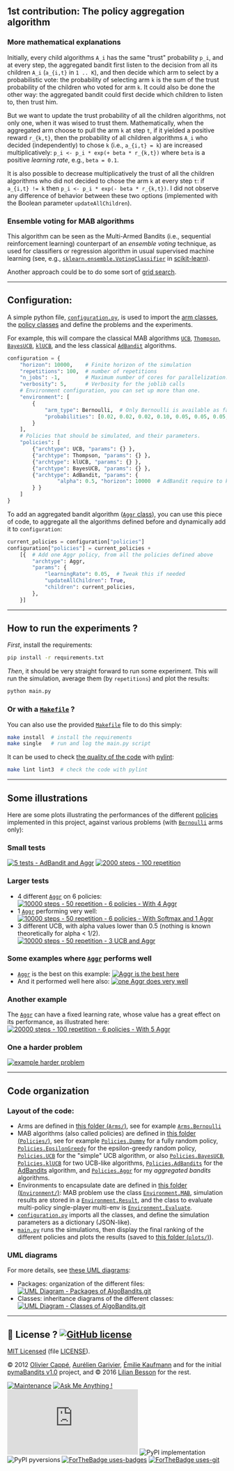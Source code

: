 ## 1st contribution: The **policy aggregation algorithm**

### More mathematical explanations
Initially, every child algorithms `A_i` has the same "trust" probability `p_i`, and at every step, the aggregated bandit first listen to the decision from all its children `A_i` (`a_{i,t}` in `1 .. K`), and then decide which arm to select by a probabilistic vote: the probability of selecting arm `k` is the sum of the trust probability of the children who voted for arm `k`.
It could also be done the other way: the aggregated bandit could first decide which children to listen to, then trust him.

But we want to update the trust probability of all the children algorithms, not only one, when it was wised to trust them.
Mathematically, when the aggregated arm choose to pull the arm `k` at step `t`, if it yielded a positive reward `r_{k,t}`, then the probability of all children algorithms `A_i` who decided (independently) to chose `k` (i.e., `a_{i,t} = k`) are increased multiplicatively: `p_i <- p_i * exp(+ beta * r_{k,t})` where `beta` is a positive *learning rate*, e.g., `beta = 0.1`.

It is also possible to decrease multiplicatively the trust of all the children algorithms who did not decided to chose the arm `k` at every step `t`: if  `a_{i,t} != k` then `p_i <- p_i * exp(- beta * r_{k,t})`. I did not observe any difference of behavior between these two options (implemented with the Boolean parameter `updateAllChildren`).

### Ensemble voting for MAB algorithms
This algorithm can be seen as the Multi-Armed Bandits (i.e., sequential reinforcement learning) counterpart of an *ensemble voting* technique, as used for classifiers or regression algorithm in usual supervised machine learning (see, e.g., [`sklearn.ensemble.VotingClassifier`](http://scikit-learn.org/stable/modules/generated/sklearn.ensemble.VotingClassifier.html#sklearn.ensemble.VotingClassifier) in [scikit-learn](http://scikit-learn.org/)).

Another approach could be to do some sort of [grid search](http://scikit-learn.org/stable/modules/grid_search.html).

----

## Configuration:
A simple python file, [`configuration.py`](configuration.py), is used to import the [arm classes](Arms/), the [policy classes](Policies/) and define the problems and the experiments.

For example, this will compare the classical MAB algorithms [`UCB`](Policies/UCB.py), [`Thompson`](Policies/Thompson.py), [`BayesUCB`](Policies/BayesUCB.py), [`klUCB`](Policies/klUCB.py), and the less classical [`AdBandit`](Policies/AdBandit.py) algorithms.

```python
configuration = {
    "horizon": 10000,    # Finite horizon of the simulation
    "repetitions": 100,  # number of repetitions
    "n_jobs": -1,        # Maximum number of cores for parallelization: use ALL your CPU
    "verbosity": 5,      # Verbosity for the joblib calls
    # Environment configuration, you can set up more than one.
    "environment": [
        {
            "arm_type": Bernoulli,  # Only Bernoulli is available as far as now
            "probabilities": [0.02, 0.02, 0.02, 0.10, 0.05, 0.05, 0.05, 0.01, 0.01, 0.01]
        }
    ],
    # Policies that should be simulated, and their parameters.
    "policies": [
        {"archtype": UCB, "params": {} },
        {"archtype": Thompson, "params": {} },
        {"archtype": klUCB, "params": {} },
        {"archtype": BayesUCB, "params": {} },
        {"archtype": AdBandit, "params": {
                "alpha": 0.5, "horizon": 10000  # AdBandit require to know the horizon
        } }
    ]
}
```

To add an aggregated bandit algorithm ([`Aggr` class](Policies/Aggr.py)), you can use this piece of code, to aggregate all the algorithms defined before and dynamically add it to `configuration`:
```python
current_policies = configuration["policies"]
configuration["policies"] = current_policies +
    [{  # Add one Aggr policy, from all the policies defined above
        "archtype": Aggr,
        "params": {
            "learningRate": 0.05,  # Tweak this if needed
            "updateAllChildren": True,
            "children": current_policies,
        },
    }]
```

----

## How to run the experiments ?
*First*, install the requirements:
```bash
pip install -r requirements.txt
```

*Then*, it should be very straight forward to run some experiment.
This will run the simulation, average them (by `repetitions`) and plot the results:
```bash
python main.py
```

### Or with a [`Makefile`](Makefile) ?
You can also use the provided [`Makefile`](Makefile) file to do this simply:
```bash
make install  # install the requirements
make single   # run and log the main.py script
```

It can be used to check [the quality of the code](logs/main_pylint_log.txt) with [pylint](https://www.pylint.org/):
```bash
make lint lint3  # check the code with pylint
```

----

## Some illustrations
Here are some plots illustrating the performances of the different [policies](Policies/) implemented in this project, against various problems (with [`Bernoulli`](Arms/Bernoulli.py) arms only):

### Small tests
[![5 tests - AdBandit and Aggr](plots/5_tests_AdBandit__et_Aggr.png)](plots/5_tests_AdBandit__et_Aggr.png)
[![2000 steps - 100 repetition](plots/2000_steps__100_average.png)](plots/2000_steps__100_average.png)

### Larger tests
- 4 different [`Aggr`](Policies/Aggr.py) on 6 policies:
[![10000 steps - 50 repetition - 6 policies - With 4 Aggr](plots/10000_steps__50_repetition_6_policies_4_Aggr.png)](plots/10000_steps__50_repetition_6_policies_4_Aggr.png)
- 1 [`Aggr`](Policies/Aggr.py) performing very well:
[![10000 steps - 50 repetition - 6 policies - With Softmax and 1 Aggr](plots/10000_steps__50_repetition_6_policies_with_Softmax_1_Aggr.png)](plots/10000_steps__50_repetition_6_policies_with_Softmax_1_Aggr.png)
- 3 different UCB, with alpha values lower than 0.5 (nothing is known theoretically for alpha < 1/2).
[![10000 steps - 50 repetition - 3 UCB and Aggr](plots/10000_steps__50_repetition_3_UCB_and_Aggr.png)](plots/10000_steps__50_repetition_3_UCB_and_Aggr.png)

### Some examples where [`Aggr`](Policies/Aggr.py) performs well
- [`Aggr`](Policies/Aggr.py) is the best on this example:
[![Aggr is the best here](plots/Aggr_is_the_best_here.png)](plots/Aggr_is_the_best_here.png)
- And it performed well here also:
[![one Aggr does very well](plots/one_Aggr_does_very_well.png)](plots/one_Aggr_does_very_well.png)

### Another example
The [`Aggr`](Policies/Aggr.py) can have a fixed learning rate, whose value has a great effect on its performance, as illustrated here:
[![20000 steps - 100 repetition - 6 policies - With 5 Aggr](plots/20000_steps__100_repetition_6_policies_5_Aggr.png)](plots/20000_steps__100_repetition_6_policies_5_Aggr.png)

### One a harder problem
[![example harder problem](plots/example_harder_problem.png)](plots/example_harder_problem.png)

----

## Code organization
### Layout of the code:
- Arms are defined in [this folder (`Arms/`)](Arms/), see for example [`Arms.Bernoulli`](Arms/Bernoulli.py)
- MAB algorithms (also called policies) are defined in [this folder (`Policies/`)](Policies/), see for example [`Policies.Dummy`](Policies/Dummy.py) for a fully random policy, [`Policies.EpsilonGreedy`](Policies/EpsilonGreedy.py) for the epsilon-greedy random policy, [`Policies.UCB`](Policies/UCB.py) for the "simple" UCB algorithm, or also [`Policies.BayesUCB`](Policies/BayesUCB.py), [`Policies.klUCB`](Policies/klUCB.py) for two UCB-like algorithms, [`Policies.AdBandits`](Policies/AdBandits.py) for the [AdBandits](https://github.com/flaviotruzzi/AdBandits/) algorithm, and [`Policies.Aggr`](Policies/Aggr.py) for my *aggregated bandits* algorithms.
- Environments to encapsulate date are defined in [this folder (`Environment/`)](Environment/): MAB problem use the class [`Environment.MAB`](Environment/MAB.py), simulation results are stored in a [`Environment.Result`](Environment/Result.py), and the class to evaluate multi-policy single-player multi-env is [`Environment.Evaluate`](Environment/Evaluate.py).
- [`configuration.py`](configuration.py) imports all the classes, and define the simulation parameters as a dictionary (JSON-like).
- [`main.py`](main.py) runs the simulations, then display the final ranking of the different policies and plots the results (saved to [this folder (`plots/`)](plots/)).

### UML diagrams
For more details, see [these UML diagrams](uml_diagrams/):

- Packages: organization of the different files:
[![UML Diagram - Packages of AlgoBandits.git](uml_diagrams/packages_AlgoBandits.png)](uml_diagrams/packages_AlgoBandits.svg)
- Classes: inheritance diagrams of the different classes:
[![UML Diagram - Classes of AlgoBandits.git](uml_diagrams/classes_AlgoBandits.png)](uml_diagrams/classes_AlgoBandits.svg)

----

## :scroll: License ? [![GitHub license](https://img.shields.io/github/license/Naereen/AlgoBandits.svg)](https://github.com/Naereen/AlgoBandits/blob/master/LICENSE)
[MIT Licensed](https://lbesson.mit-license.org/) (file [LICENSE](LICENSE)).

© 2012 [Olivier Cappé](http://perso.telecom-paristech.fr/%7Ecappe/), [Aurélien Garivier](https://www.math.univ-toulouse.fr/%7Eagarivie/), [Émilie Kaufmann](http://chercheurs.lille.inria.fr/ekaufman/) and for the initial [pymaBandits v1.0](http://mloss.org/software/view/415/) project, and © 2016 [Lilian Besson](https://GitHub.com/Naereen) for the rest.

[![Maintenance](https://img.shields.io/badge/Maintained%3F-yes-green.svg)](https://GitHub.com/Naereen/AlgoBandits/graphs/commit-activity)
[![Ask Me Anything !](https://img.shields.io/badge/Ask%20me-anything-1abc9c.svg)](https://GitHub.com/Naereen/ama)
[![Analytics](https://ga-beacon.appspot.com/UA-38514290-17/github.com/Naereen/AlgoBandits/README.md?pixel)](https://GitHub.com/Naereen/AlgoBandits/)
![PyPI implementation](https://img.shields.io/pypi/implementation/ansicolortags.svg)
![PyPI pyversions](https://img.shields.io/pypi/pyversions/ansicolortags.svg)
[![ForTheBadge uses-badges](http://ForTheBadge.com/images/badges/uses-badges.svg)](http://ForTheBadge.com)
[![ForTheBadge uses-git](http://ForTheBadge.com/images/badges/uses-git.svg)](https://GitHub.com/)

